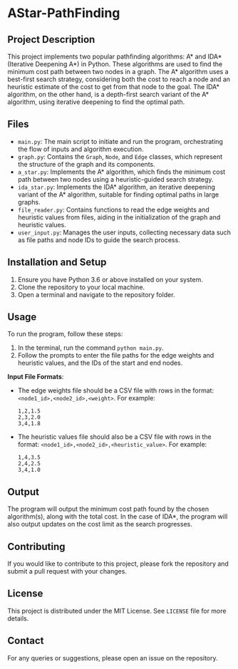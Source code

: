 # AStar-PathFinding

## Project Description
This project implements two popular pathfinding algorithms: A* and IDA* (Iterative Deepening A*) in Python. These algorithms are used to find the minimum cost path between two nodes in a graph. The A* algorithm uses a best-first search strategy, considering both the cost to reach a node and an heuristic estimate of the cost to get from that node to the goal. The IDA* algorithm, on the other hand, is a depth-first search variant of the A* algorithm, using iterative deepening to find the optimal path.

## Files
- `main.py`: The main script to initiate and run the program, orchestrating the flow of inputs and algorithm execution.
- `graph.py`: Contains the `Graph`, `Node`, and `Edge` classes, which represent the structure of the graph and its components.
- `a_star.py`: Implements the A* algorithm, which finds the minimum cost path between two nodes using a heuristic-guided search strategy.
- `ida_star.py`: Implements the IDA* algorithm, an iterative deepening variant of the A* algorithm, suitable for finding optimal paths in large graphs.
- `file_reader.py`: Contains functions to read the edge weights and heuristic values from files, aiding in the initialization of the graph and heuristic values.
- `user_input.py`: Manages the user inputs, collecting necessary data such as file paths and node IDs to guide the search process.

## Installation and Setup
1. Ensure you have Python 3.6 or above installed on your system.
2. Clone the repository to your local machine.
3. Open a terminal and navigate to the repository folder.

## Usage
To run the program, follow these steps:

1. In the terminal, run the command `python main.py`.
2. Follow the prompts to enter the file paths for the edge weights and heuristic values, and the IDs of the start and end nodes.

**Input File Formats**:
- The edge weights file should be a CSV file with rows in the format: `<node1_id>,<node2_id>,<weight>`. For example:
  ```
  1,2,1.5
  2,3,2.0
  3,4,1.8
  ```
- The heuristic values file should also be a CSV file with rows in the format: `<node1_id>,<node2_id>,<heuristic_value>`. For example:
  ```
  1,4,3.5
  2,4,2.5
  3,4,1.0
  ```

## Output
The program will output the minimum cost path found by the chosen algorithm(s), along with the total cost. In the case of IDA*, the program will also output updates on the cost limit as the search progresses.

## Contributing
If you would like to contribute to this project, please fork the repository and submit a pull request with your changes.

## License
This project is distributed under the MIT License. See `LICENSE` file for more details.

## Contact
For any queries or suggestions, please open an issue on the repository.

